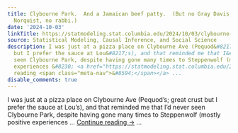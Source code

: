 ```yaml
---
title: Clybourne Park.  And a Jamaican beef patty.  (But no Gray Davis, no Grover
  Norquist, no rabbi.)
date: '2024-10-03'
linkTitle: https://statmodeling.stat.columbia.edu/2024/10/03/clybourne-park/
source: Statistical Modeling, Causal Inference, and Social Science
description: I was just at a pizza place on Clybourne Ave (Pequod&#8217;s; great crust
  but I prefer the sauce at Lou&#8217;s), and that reminded me that I&#8217;d never
  seen Clybourne Park, despite having gone many times to Steppenwolf (mostly positive
  experiences &#8230; <a href="https://statmodeling.stat.columbia.edu/2024/10/03/clybourne-park/">Continue
  reading <span class="meta-nav">&#8594;</span></a> ...
disable_comments: true
---
```

I was just at a pizza place on Clybourne Ave (Pequod&#8217;s; great crust but I prefer the sauce at Lou&#8217;s), and that reminded me that I&#8217;d never seen Clybourne Park, despite having gone many times to Steppenwolf (mostly positive experiences &#8230; <a href="https://statmodeling.stat.columbia.edu/2024/10/03/clybourne-park/">Continue reading <span class="meta-nav">&#8594;</span></a> ...